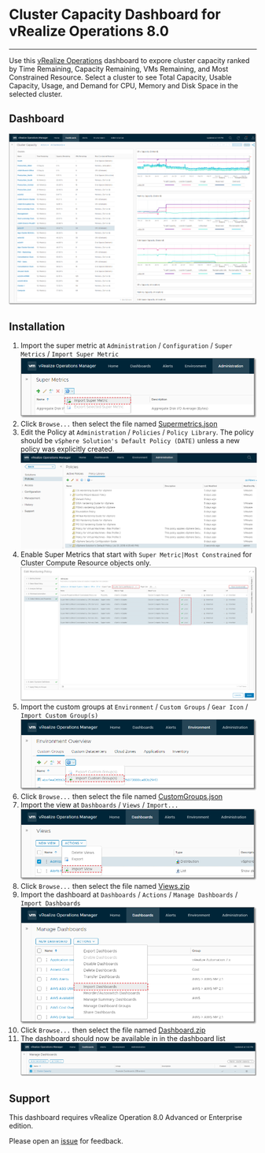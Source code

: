 
# Cluster Capacity Dashboard for vRealize Operations 8.0
---------

Use this [vRealize Operations](https://www.vmware.com/products/vrealize-operations.html) dashboard to expore cluster capacity ranked by Time Remaining, Capacity Remaining, VMs Remaining, and Most Constrained Resource.  Select a cluster to see Total Capacity, Usable Capacity, Usage, and Demand for CPU, Memory and Disk Space in the selected cluster.

## Dashboard
![Dashboard](https://raw.githubusercontent.com/notoriousbdg/vrops-dashboard-cluster_capacity/master/Dashboard.png)

## Installation
1. Import the super metric at `Administration` / `Configuration` / `Super Metrics` / `Import Super Metric`  
![Import View](https://raw.githubusercontent.com/notoriousbdg/vrops-dashboard-cluster_capacity/master/Import_Super_Metric.png)
2. Click `Browse...` then select the file named [Supermetrics.json](https://raw.githubusercontent.com/notoriousbdg/vrops-dashboard-cluster_capacity/master/Supermetrics.json)
3. Edit the Policy at `Administration` / `Policies` / `Policy Library`.  The policy should be `vSphere Solution's Default Policy (DATE)` unless a new policy was explicitly created.  
![Policy Library](https://raw.githubusercontent.com/notoriousbdg/vrops-dashboard-cluster_capacity/master/Policy_Library.png)
4. Enable Super Metrics that start with `Super Metric|Most Constrained` for Cluster Compute Resource objects only.
![Policy Metrics](https://raw.githubusercontent.com/notoriousbdg/vrops-dashboard-cluster_capacity/master/Policy_Metrics.png)
5. Import the custom groups at `Environment` / `Custom Groups` / `Gear Icon` / `Import Custom Group(s)`  
![Import Custom Groups](https://raw.githubusercontent.com/notoriousbdg/vrops-dashboard-cluster_capacity/master/Import_CustomGroup.png)
6. Click `Browse...` then select the file named [CustomGroups.json](https://raw.githubusercontent.com/notoriousbdg/vrops-dashboard-cluster_capacity/master/CustomGroups.json)
7. Import the view at `Dashboards` / `Views` / `Import...`  
![Import View](https://raw.githubusercontent.com/notoriousbdg/vrops-dashboard-cluster_capacity/master/Import_View.png)
8. Click `Browse...` then select the file named [Views.zip](https://github.com/notoriousbdg/vrops-dashboard-cluster_capacity/raw/master/Views.zip)
9. Import the dashboard at `Dashboards` / `Actions` / `Manage Dashboards` / `Import Dashboards`  
![Import Dashboard](https://raw.githubusercontent.com/notoriousbdg/vrops-dashboard-cluster_capacity/master/Import_Dashboard.png)
10. Click `Browse...` then select the file named [Dashboard.zip](https://github.com/notoriousbdg/vrops-dashboard-cluster_capacity/raw/master/Dashboard.zip)
11. The dashboard should now be available in in the dashboard list  
![Dashboard List](https://raw.githubusercontent.com/notoriousbdg/vrops-dashboard-cluster_capacity/master/Dashboard_List.png)

## Support

This dashboard requires vRealize Operation 8.0 Advanced or Enterprise edition.

Please open an [issue](https://github.com/notoriousbdg/vrops-dashboard-cluster_capacity/issues) for feedback.

